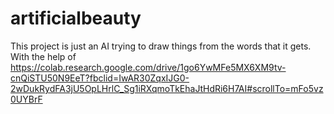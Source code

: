 # artificialbeauty

This project is just an AI trying to draw things from the words that it gets. <br>
With the help of https://colab.research.google.com/drive/1go6YwMFe5MX6XM9tv-cnQiSTU50N9EeT?fbclid=IwAR30ZqxIJG0-2wDukRydFA3jU5OpLHrlC_Sg1iRXqmoTkEhaJtHdRi6H7AI#scrollTo=mFo5vz0UYBrF
